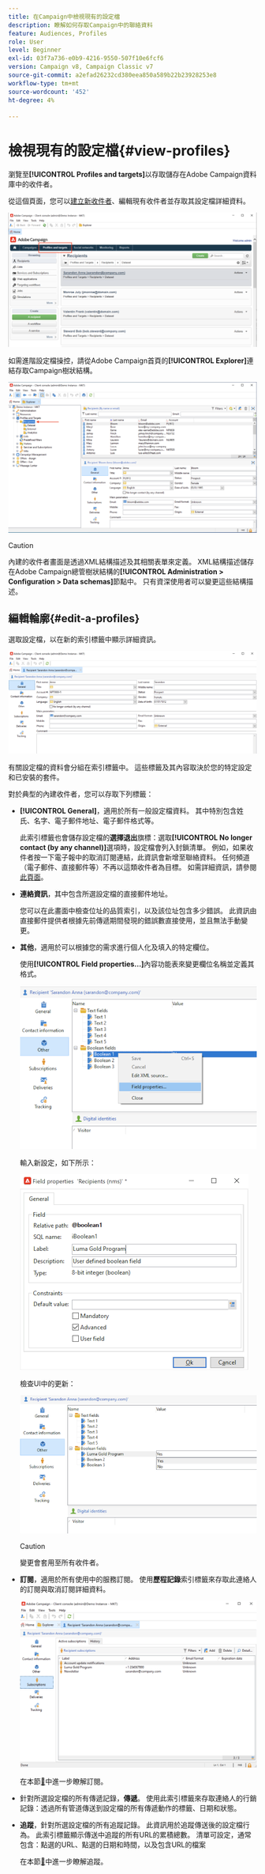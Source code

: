 ```yaml
---
title: 在Campaign中檢視現有的設定檔
description: 瞭解如何存取Campaign中的聯絡資料
feature: Audiences, Profiles
role: User
level: Beginner
exl-id: 03f7a736-e0b9-4216-9550-507f10e6fcf6
version: Campaign v8, Campaign Classic v7
source-git-commit: a2efad26232cd380eea850a589b22b23928253e8
workflow-type: tm+mt
source-wordcount: '452'
ht-degree: 4%

---
```


# 檢視現有的設定檔{#view-profiles}

瀏覽至&#x200B;**[!UICONTROL Profiles and targets]**&#x200B;以存取儲存在Adobe Campaign資料庫中的收件者。

從這個頁面，您可以[建立新收件者](create-profiles.md)、編輯現有收件者並存取其設定檔詳細資料。

![](assets/profiles-and-targets.png)

如需進階設定檔操控，請從Adobe Campaign首頁的&#x200B;**[!UICONTROL Explorer]**&#x200B;連結存取Campaign樹狀結構。

![](assets/recipients-in-explorer.png)


>[!CAUTION]
>
>內建的收件者畫面是透過XML結構描述及其相關表單來定義。 XML結構描述儲存在Adobe Campaign總管樹狀結構的&#x200B;**[!UICONTROL Administration > Configuration > Data schemas]**&#x200B;節點中。 只有資深使用者可以變更這些結構描述。
>

## 編輯輪廓{#edit-a-profiles}

選取設定檔，以在新的索引標籤中顯示詳細資訊。

![](assets/edit-a-profile.png)

有關設定檔的資料會分組在索引標籤中。 這些標籤及其內容取決於您的特定設定和已安裝的套件。

對於典型的內建收件者，您可以存取下列標籤：

* **[!UICONTROL General]**，適用於所有一般設定檔資料。 其中特別包含姓氏、名字、電子郵件地址、電子郵件格式等。

  此索引標籤也會儲存設定檔的&#x200B;**選擇退出**&#x200B;旗標：選取&#x200B;**[!UICONTROL No longer contact (by any channel)]**&#x200B;選項時，設定檔會列入封鎖清單。 例如，如果收件者按一下電子報中的取消訂閱連結，此資訊會新增至聯絡資料。 任何頻道（電子郵件、直接郵件等）不再以這類收件者為目標。 如需詳細資訊，請參閱[此頁面](../send/quarantines.md)。

* **連絡資訊**，其中包含所選設定檔的直接郵件地址。

  您可以在此畫面中檢查位址的品質索引，以及該位址包含多少錯誤。 此資訊由直接郵件提供者根據先前傳遞期間發現的錯誤數直接使用，並且無法手動變更。

* **其他**，適用於可以根據您的需求進行個人化及填入的特定欄位。

  使用&#x200B;**[!UICONTROL Field properties…]**&#x200B;內容功能表來變更欄位名稱並定義其格式。

  ![](assets/other-tab-field-properties.png)

  輸入新設定，如下所示：

  ![](assets/change-field-properties.png)

  檢查UI中的更新：

  ![](assets/other-tab-updated.png)


  >[!CAUTION]
  >變更會套用至所有收件者。
  >


* **訂閱**，適用於所有使用中的服務訂閱。 使用&#x200B;**歷程記錄**&#x200B;索引標籤來存取此連絡人的訂閱與取消訂閱詳細資料。

  ![](assets/subscription-tab.png)

  在本節[&#128279;](../start/subscriptions.md)中進一步瞭解訂閱。

* 針對所選設定檔的所有傳遞記錄，**傳遞**。 使用此索引標籤來存取連絡人的行銷記錄：透過所有管道傳送到設定檔的所有傳遞動作的標籤、日期和狀態。


* **追蹤**，針對所選設定檔的所有追蹤記錄。 此資訊用於追蹤傳送後的設定檔行為。 此索引標籤顯示傳送中追蹤的所有URL的累積總數。 清單可設定，通常包含：點選的URL、點選的日期和時間，以及包含URL的檔案

  在本節[&#128279;](../start/tracking.md)中進一步瞭解追蹤。
